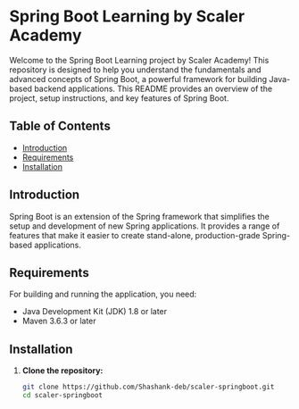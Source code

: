 # Spring Boot Learning by Scaler Academy

Welcome to the Spring Boot Learning project by Scaler Academy! This repository is designed to help you understand the fundamentals and advanced concepts of Spring Boot, a powerful framework for building Java-based backend applications. This README provides an overview of the project, setup instructions, and key features of Spring Boot.

## Table of Contents
- [Introduction](#introduction)
- [Requirements](#requirements)
- [Installation](#installation)


## Introduction

Spring Boot is an extension of the Spring framework that simplifies the setup and development of new Spring applications. It provides a range of features that make it easier to create stand-alone, production-grade Spring-based applications.

## Requirements

For building and running the application, you need:
- Java Development Kit (JDK) 1.8 or later
- Maven 3.6.3 or later

## Installation

1. **Clone the repository:**
   ```bash
   git clone https://github.com/Shashank-deb/scaler-springboot.git
   cd scaler-springboot
